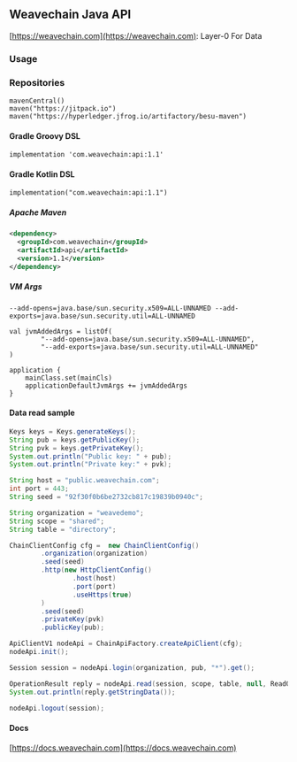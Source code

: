 ## Weavechain Java API
[https://weavechain.com](https://weavechain.com): Layer-0 For Data


### Usage

### Repositories

```
mavenCentral()
maven("https://jitpack.io")
maven("https://hyperledger.jfrog.io/artifactory/besu-maven")
```

#### Gradle Groovy DSL

```
implementation 'com.weavechain:api:1.1'
```

#### Gradle Kotlin DSL

```
implementation("com.weavechain:api:1.1")
```

##### Apache Maven

```xml
<dependency>
  <groupId>com.weavechain</groupId>
  <artifactId>api</artifactId>
  <version>1.1</version>
</dependency>
```


##### VM Args

```
--add-opens=java.base/sun.security.x509=ALL-UNNAMED --add-exports=java.base/sun.security.util=ALL-UNNAMED
```

```
val jvmAddedArgs = listOf(
        "--add-opens=java.base/sun.security.x509=ALL-UNNAMED",
        "--add-exports=java.base/sun.security.util=ALL-UNNAMED"
)

application {
    mainClass.set(mainCls)
    applicationDefaultJvmArgs += jvmAddedArgs
}
```

#### Data read sample

```java
Keys keys = Keys.generateKeys();
String pub = keys.getPublicKey();
String pvk = keys.getPrivateKey();
System.out.println("Public key: " + pub);
System.out.println("Private key:" + pvk);

String host = "public.weavechain.com";
int port = 443;
String seed = "92f30f0b6be2732cb817c19839b0940c";

String organization = "weavedemo";
String scope = "shared";
String table = "directory";

ChainClientConfig cfg =  new ChainClientConfig()
        .organization(organization)
        .seed(seed)
        .http(new HttpClientConfig()
                .host(host)
                .port(port)
                .useHttps(true)
        )
        .seed(seed)
        .privateKey(pvk)
        .publicKey(pub);

ApiClientV1 nodeApi = ChainApiFactory.createApiClient(cfg);
nodeApi.init();

Session session = nodeApi.login(organization, pub, "*").get();

OperationResult reply = nodeApi.read(session, scope, table, null, ReadOptions.DEFAULT_NO_CHAIN).get();
System.out.println(reply.getStringData());

nodeApi.logout(session);
```

#### Docs

[https://docs.weavechain.com](https://docs.weavechain.com)